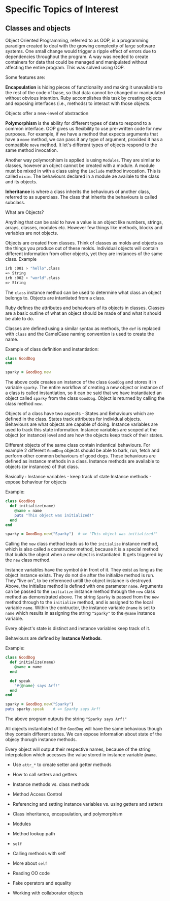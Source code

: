# Specific Topics of Interest

## Classes and objects

Object Oriented Programming, referred to as OOP, is a programming paradigm created to deal with the growing complexity of large software systems. One small change would trigger a ripple effect of errors due to dependencies throughout the program. A way was needed to create containers for data that could be managed and manipulated without affecting the entire program. This was solved using OOP.

Some features are:

**Encapsulation** is hiding pieces of functionality and making it unavailable to the rest of the code of base, so that data cannot be changed or manipulated without obvious intention. Ruby accomplishes this task by creating objects and exposing interfaces (i.e., methods) to interact with those objects.

Objects offer a new-level of abstraction

**Polymorphism** is the ability for different types of data to respond to a common interface. OOP gives us flexibility to use pre-written code for new purposes. For example, if we have a method that expects arguments that have a `move` method, we can pass it any type of argument, provided it has a compatible `move` method. It let's different types of objects respond to the same method invocation. 

Another way polymorphism is applied is using `Modules`. They are similar to classes, however an object cannot be created with a module. A module must be mixed in with a class using the `include` method invocation. This is called `mixin`. The behaviours declared in a module ae availale to the class and its objects.

**Inheritance** is where a class inherits the behaviours of another class, referred to as superclass. The class that inherits the behaviours is called subclass.

What are Objects?

Anything that can be said to have a value is an object like numbers, strings, arrays, classes, modules etc. However few things like methods, blocks and variables are not objects.

Objects are created from classes. Think of classes as molds and objects as the things you produce out of these molds. Individual objects will contain different information from other objects, yet they are instances of the same class. Example

```bash
irb :001 > "hello".class
=> String
irb :002 > "world".class
=> String
```

The `class` instance method can be used to determine what class an object belongs to. Objects are intantiated from a class. 

Ruby defines the attributes and behaviours of its objects in classes. Classes are a basic outline of what an object should be made of and what it should be able to do.

Classes are defined using a similar syntax as methods, the `def` is replaced with `class` and the CamelCase naming convention is used to create the name. 

Example of class definition and instantiation:

```ruby
class GoodDog
end

sparky = GoodDog.new
```

The above code creates an instance of the class `GoodDog` and stores it in variable `sparky`. The entire workflow of creating a new object or instance of a class is called instantiation, so it can be said that we have instantiated an object called `sparky` from the class `GoodDog`. Object is returned by calling the class method `new`. 

Objects of a class have two aspects - States and Behaviours which are defined in the class. States track attributes for individual objects. Behaviours are what objects are capable of doing. Instance variables are used to track this state information. Instance variables are scoped at the object (or instance) level and are how the objects keep track of their states.

Different objects of the same class contain indentical behaviours. For example 2 different `GoodDog` objects should be able to bark, run, fetch and perform other common behaviours of good dogs. These behaviours are defined as instance methods in a class. Instance methods are available to objects (or instances) of that class.

Basically :
Instance variables - keep track of state
Instance methods - expose behaviour for objects


Example:

```ruby
class GoodDog
  def initialize(name)
    @name = name
    puts "This object was initialized!"
  end
end

sparky = GoodDog.new("Sparky")  # => "This object was initialized!"
```

Calling the `new` class method leads us to the `initialize` instance method, which is also called a constructor method, because it is a special method that builds the object when a new object is instantiated. It gets triggered by the `new` class method.

Instance variables have the symbol `@` in front of it. They exist as long as the object instance exists. They do not die after the initialize method is run. They "live on", to be referenced untill the object instance is destroyed. Above, the initialize method is defined with one parameter `name`. Arguments can be passed to the `initialize` instance method through the `new` class method as demonstrated above. The string `Sparky` is passed from the `new` method through to the `initialize` method, and is assigned to the local variable `name`. Within the contructor, the instance variable `@name` is set to `name` which results in assigning the string `"Sparky"` to the `@name` instance variable.

Every object's state is distinct and instance variables keep track of it.


Behaviours are defined by **Instance Methods**.

Example:

```ruby
class GoodDog
  def initialize(name)
    @name = name
  end

  def speak
    "#{@name} says Arf!"
  end
end

sparky = GoodDog.new("Sparky")
puts sparky.speak    # => Sparky says Arf!
```

The above program outputs the string `"Sparky says Arf!"`

All objects instantiated of the `GoodDog` will have the same behavious though they contain different states. We can expose information about state of the objecy thorugh instance methods.

Every object will output their respective names, because of the string interpolation which accesses the value stored in instance variable `@name`.



- Use `attr_*` to create setter and getter methods
  


- How to call setters and getters
- Instance methods vs. class methods
- Method Access Control
- Referencing and setting instance variables vs. using getters and setters
- Class inheritance, encapsulation, and polymorphism
- Modules
- Method lookup path
- `self`
- Calling methods with self
- More about `self`
- Reading OO code
- Fake operators and equality
- Working with collaborator objects

